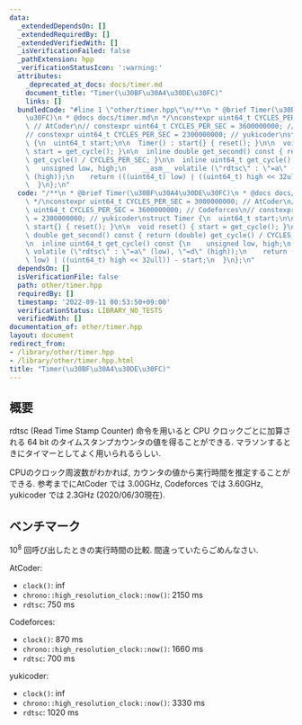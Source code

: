 ```yaml
---
data:
  _extendedDependsOn: []
  _extendedRequiredBy: []
  _extendedVerifiedWith: []
  _isVerificationFailed: false
  _pathExtension: hpp
  _verificationStatusIcon: ':warning:'
  attributes:
    _deprecated_at_docs: docs/timer.md
    document_title: "Timer(\u30BF\u30A4\u30DE\u30FC)"
    links: []
  bundledCode: "#line 1 \"other/timer.hpp\"\n/**\n * @brief Timer(\u30BF\u30A4\u30DE\
    \u30FC)\n * @docs docs/timer.md\n */\nconstexpr uint64_t CYCLES_PER_SEC = 3000000000;\
    \ // AtCoder\n// constexpr uint64_t CYCLES_PER_SEC = 3600000000; // Codeforces\n\
    // constexpr uint64_t CYCLES_PER_SEC = 2300000000; // yukicoder\nstruct Timer\
    \ {\n  uint64_t start;\n\n  Timer() : start{} { reset(); }\n\n  void reset() {\
    \ start = get_cycle(); }\n\n  inline double get_second() const { return (double)\
    \ get_cycle() / CYCLES_PER_SEC; }\n\n  inline uint64_t get_cycle() const {\n \
    \   unsigned low, high;\n    __asm__ volatile (\"rdtsc\" : \"=a\" (low), \"=d\"\
    \ (high));\n    return (((uint64_t) low) | ((uint64_t) high << 32ull)) - start;\n\
    \  }\n};\n"
  code: "/**\n * @brief Timer(\u30BF\u30A4\u30DE\u30FC)\n * @docs docs/timer.md\n\
    \ */\nconstexpr uint64_t CYCLES_PER_SEC = 3000000000; // AtCoder\n// constexpr\
    \ uint64_t CYCLES_PER_SEC = 3600000000; // Codeforces\n// constexpr uint64_t CYCLES_PER_SEC\
    \ = 2300000000; // yukicoder\nstruct Timer {\n  uint64_t start;\n\n  Timer() :\
    \ start{} { reset(); }\n\n  void reset() { start = get_cycle(); }\n\n  inline\
    \ double get_second() const { return (double) get_cycle() / CYCLES_PER_SEC; }\n\
    \n  inline uint64_t get_cycle() const {\n    unsigned low, high;\n    __asm__\
    \ volatile (\"rdtsc\" : \"=a\" (low), \"=d\" (high));\n    return (((uint64_t)\
    \ low) | ((uint64_t) high << 32ull)) - start;\n  }\n};\n"
  dependsOn: []
  isVerificationFile: false
  path: other/timer.hpp
  requiredBy: []
  timestamp: '2022-09-11 00:53:50+09:00'
  verificationStatus: LIBRARY_NO_TESTS
  verifiedWith: []
documentation_of: other/timer.hpp
layout: document
redirect_from:
- /library/other/timer.hpp
- /library/other/timer.hpp.html
title: "Timer(\u30BF\u30A4\u30DE\u30FC)"
---
```

## 概要
rdtsc (Read Time Stamp Counter) 命令を用いると CPU クロックごとに加算される 64 bit のタイムスタンプカウンタの値を得ることができる. マラソンするときにタイマーとしてよく用いられるらしい.

CPUのクロック周波数がわかれば, カウンタの値から実行時間を推定することができる. 参考までにAtCoder では 3.00GHz, Codeforces では 3.60GHz, yukicoder では 2.3GHz (2020/06/30現在).

## ベンチマーク
$10^8$ 回呼び出したときの実行時間の比較. 間違っていたらごめんなさい.

AtCoder:

- `clock()`: inf
- `chrono::high_resolution_clock::now()`: 2150 ms
- `rdtsc`: 750 ms

Codeforces:

- `clock()`: 870 ms 
- `chrono::high_resolution_clock::now()`: 1660 ms
- `rdtsc`: 700 ms

yukicoder:

- `clock()`: inf 
- `chrono::high_resolution_clock::now()`: 3330 ms
- `rdtsc`: 1020 ms

